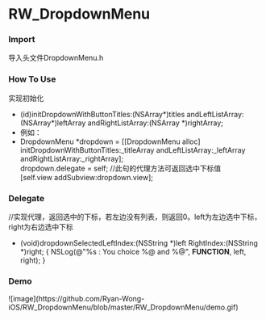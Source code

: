 # RW_DropdownMenu

### Import
导入头文件DropdownMenu.h

### How To Use
实现初始化
- (id)initDropdownWithButtonTitles:(NSArray*)titles andLeftListArray:(NSArray*)leftArray andRightListArray:(NSArray *)rightArray;
- 例如：
- DropdownMenu *dropdown = [[DropdownMenu alloc] initDropdownWithButtonTitles:_titleArray andLeftListArray:_leftArray andRightListArray:_rightArray];
<br/>  dropdown.delegate = self;   //此句的代理方法可返回选中下标值
<br/>  [self.view addSubview:dropdown.view];

### Delegate
//实现代理，返回选中的下标，若左边没有列表，则返回0。left为左边选中下标，right为右边选中下标
- (void)dropdownSelectedLeftIndex:(NSString *)left RightIndex:(NSString *)right; {
    NSLog(@"%s : You choice %@ and %@", __FUNCTION__, left, right);
}

### Demo
<p>
![image](https://github.com/Ryan-Wong-iOS/RW_DropdownMenu/blob/master/RW_DropdownMenu/demo.gif)
</p>

